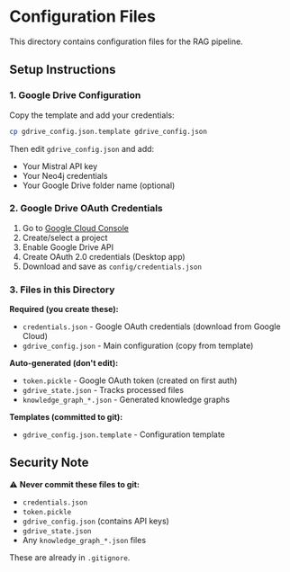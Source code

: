 # Configuration Files

This directory contains configuration files for the RAG pipeline.

## Setup Instructions

### 1. Google Drive Configuration

Copy the template and add your credentials:

```bash
cp gdrive_config.json.template gdrive_config.json
```

Then edit `gdrive_config.json` and add:
- Your Mistral API key
- Your Neo4j credentials
- Your Google Drive folder name (optional)

### 2. Google Drive OAuth Credentials

1. Go to [Google Cloud Console](https://console.cloud.google.com/)
2. Create/select a project
3. Enable Google Drive API
4. Create OAuth 2.0 credentials (Desktop app)
5. Download and save as `config/credentials.json`

### 3. Files in this Directory

**Required (you create these):**
- `credentials.json` - Google OAuth credentials (download from Google Cloud)
- `gdrive_config.json` - Main configuration (copy from template)

**Auto-generated (don't edit):**
- `token.pickle` - Google OAuth token (created on first auth)
- `gdrive_state.json` - Tracks processed files
- `knowledge_graph_*.json` - Generated knowledge graphs

**Templates (committed to git):**
- `gdrive_config.json.template` - Configuration template

## Security Note

⚠️ **Never commit these files to git:**
- `credentials.json`
- `token.pickle`
- `gdrive_config.json` (contains API keys)
- `gdrive_state.json`
- Any `knowledge_graph_*.json` files

These are already in `.gitignore`.
